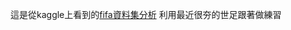 這是從kaggle上看到的[fifa資料集分析](https://www.kaggle.com/agostontorok/soccer-world-cup-2018-winner)
利用最近很夯的世足跟著做練習
